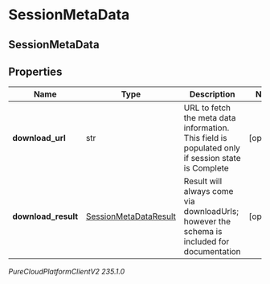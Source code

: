 # SessionMetaData

## SessionMetaData

## Properties

|Name | Type | Description | Notes|
|------------ | ------------- | ------------- | -------------|
| **download_url** | str | URL to fetch the meta data information. This field is populated only if session state is Complete | [optional] |
| **download_result** | [SessionMetaDataResult](SessionMetaDataResult) | Result will always come via downloadUrls; however the schema is included for documentation | [optional] |



_PureCloudPlatformClientV2 235.1.0_
